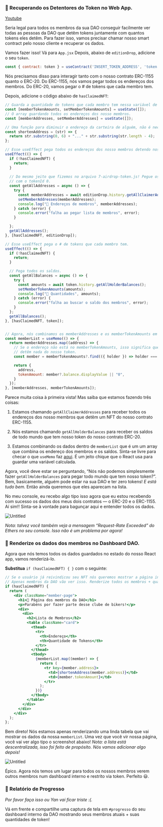 ### 🥺 Recuperando os Detentores do Token no Web App.

[Youtube](https://www.youtube.com/watch?v=9IEfkbsUMqg)

Seria legal para todos os membros da sua DAO conseguir facilmente ver todas as pessoas da DAO que detêm tokens juntamente com quantos tokens eles detêm. Para fazer isso, vamos precisar chamar nosso smart contract pelo nosso cliente e recuperar os dados.

Vamos fazer isso! Vá para `App.jsx` Depois, abaixo de `editionDrop`, adicione o seu `token`.

```jsx
const { contract: token } = useContract('INSERT_TOKEN_ADDRESS', 'token');
```

Nós precisamos disso para interagir tanto com o nosso contrato ERC-1155 quanto o ERC-20. Do ERC-1155, nós vamos pegar todos os endereços dos membros. Do ERC-20, vamos pegar o # de tokens que cada membro tem.

Depois, adicione o código abaixo de `hasClaimedNFT`:

```jsx
// Guarda a quantidade de tokens que cada membro tem nessa variável de estado.
const [memberTokenAmounts, setMemberTokenAmounts] = useState([]);
// O array guardando todos os endereços dos nosso membros.
const [memberAddresses, setMemberAddresses] = useState([]);

// Uma função para diminuir o endereço da carteira de alguém, não é necessário mostrar a coisa toda.
const shortenAddress = (str) => {
  return str.substring(0, 6) + "..." + str.substring(str.length - 4);
};

// Esse useEffect pega todos os endereços dos nosso membros detendo nosso NFT.
useEffect(() => {
  if (!hasClaimedNFT) {
    return;
  }
  
  // Do mesmo jeito que fizemos no arquivo 7-airdrop-token.js! Pegue os usuários que tem nosso NFT
  // com o tokenId 0.
  const getAllAddresses = async () => {
    try {
      const memberAddresses = await editionDrop.history.getAllClaimerAddresses(0);
      setMemberAddresses(memberAddresses);
      console.log("🚀 Endereços de membros", memberAddresses);
    } catch (error) {
      console.error("falha ao pegar lista de membros", error);
    }

  };
  getAllAddresses();
}, [hasClaimedNFT, editionDrop]);

// Esse useEffect pega o # de tokens que cada membro tem.
useEffect(() => {
  if (!hasClaimedNFT) {
    return;
  }

  // Pega todos os saldos.
  const getAllBalances = async () => {
    try {
      const amounts = await token.history.getAllHolderBalances();
      setMemberTokenAmounts(amounts);
      console.log("👜 Quantidades", amounts);
    } catch (error) {
      console.error("falha ao buscar o saldo dos membros", error);
    }
  };
  getAllBalances();
}, [hasClaimedNFT, token]);


// Agora, nós combinamos os memberAddresses e os memberTokenAmounts em um único array
const memberList = useMemo(() => {
  return memberAddresses.map((address) => {
    // Se o endereço não está no memberTokenAmounts, isso significa que eles não
    // detêm nada do nosso token.
    const member = memberTokenAmounts?.find(({ holder }) => holder === address);

    return {
      address,
      tokenAmount: member?.balance.displayValue || "0",
    }
  });
}, [memberAddresses, memberTokenAmounts]);
```

Parece muita coisa à primeira vista! Mas saiba que estamos fazendo três coisas:

1) Estamos chamando `getAllClaimerAddresses` para receber todos os endereços dos nosso membros que detêm um NFT do nosso contrato ERC-1155.

2) Nós estamos chamando `getAllHolderBalances` para receber os saldos de todo mundo que tem nosso token do nosso contrato ERC-20.

3) Estamos combinando os dados dentro de `memberList` que é um um array que combina os endereço dos membros e os saldos. Sinta-se livre para checar o que `useMemo` faz [aqui](https://reactjs.org/docs/hooks-reference.html#usememo). É um jeito chique que o React usa para guardar uma variável calculada.

Agora, você deve estar se perguntando, “Nós não podemos simplesmente fazer `getAllHolderBalances` para pegar todo mundo que tem nosso token?”. Bem, basicamente, alguém pode estar na sua DAO e ter zero tokens! *E está tudo bem.* Então ainda queremos que eles aparecam na lista.

No meu console, eu recebo algo tipo isso agora que eu estou recebendo com sucesso os dados dos meus dois contratos — o ERC-20 e o ERC-1155. Aí sim!! Sinta-se à vontade para bagunçar aqui e entender todos os dados.

![Untitled](https://i.imgur.com/3FDj73n.png)

*Nota: talvez você também veja a mensagem “Request-Rate Exceeded” do Ethers no seu console. Isso não é um problema por agora!*

### 🤯 Renderize os dados dos membros no Dashboard DAO.

Agora que nós temos todos os dados guardados no estado do nosso React app, vamos renderizá-lo.

**Substitua** `if (hasClaimedNFT) { }` com o seguinte:

```jsx
// Se o usuário já reivindicou seu NFT nós queremos mostrar a página interna da DAO para ele
// Apenas membros da DAO vão ver isso. Renderize todos os membros + quantidade de tokens
if (hasClaimedNFT) {
  return (
    <div className="member-page">
      <h1>🚴 Página dos membros da DAO</h1>
      <p>Parabéns por fazer parte desse clube de bikers!</p>
      <div>
        <div>
          <h2>Lista de Membros</h2>
          <table className="card">
            <thead>
              <tr>
                <th>Endereço</th>
                <th>Quantidade de Tokens</th>
              </tr>
            </thead>
            <tbody>
              {memberList.map((member) => {
                return (
                  <tr key={member.address}>
                    <td>{shortenAddress(member.address)}</td>
                    <td>{member.tokenAmount}</td>
                  </tr>
                );
              })}
            </tbody>
          </table>
        </div>
      </div>
    </div>
  );
};
```

Bem direto! Nós estamos apenas renderizando uma linda tabela que vai mostrar os dados da nossa `memberList`. Uma vez que você vir nossa página, você vai ver algo tipo o screenshot abaixo! *Nota: a lista está descentralizada, isso foi feito de propósito. Nós vamos adicionar algo depois!*

![Untitled](https://i.imgur.com/PoJrqay.png)

Épico. Agora nós temos um lugar para todos os nossos membros verem outros membros num dashboard interno e restrito via token. Perfeito 😃.

### 🚨 Relatório de Progresso

*Por favor faça isso ou Yan vai ficar triste :(.*

Vá em frente e compartilhe uma captura de tela em `#progresso` do seu dashboard interno da DAO mostrando seus membros atuais + suas quantidades de token!